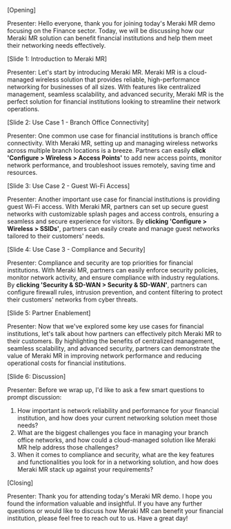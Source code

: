 [Opening]

Presenter: Hello everyone, thank you for joining today's Meraki MR demo focusing on the Finance sector. Today, we will be discussing how our Meraki MR solution can benefit financial institutions and help them meet their networking needs effectively. 

[Slide 1: Introduction to Meraki MR]

Presenter: Let's start by introducing Meraki MR. Meraki MR is a cloud-managed wireless solution that provides reliable, high-performance networking for businesses of all sizes. With features like centralized management, seamless scalability, and advanced security, Meraki MR is the perfect solution for financial institutions looking to streamline their network operations.

[Slide 2: Use Case 1 - Branch Office Connectivity]

Presenter: One common use case for financial institutions is branch office connectivity. With Meraki MR, setting up and managing wireless networks across multiple branch locations is a breeze. Partners can easily **click 'Configure > Wireless > Access Points'** to add new access points, monitor network performance, and troubleshoot issues remotely, saving time and resources.

[Slide 3: Use Case 2 - Guest Wi-Fi Access]

Presenter: Another important use case for financial institutions is providing guest Wi-Fi access. With Meraki MR, partners can set up secure guest networks with customizable splash pages and access controls, ensuring a seamless and secure experience for visitors. By **clicking 'Configure > Wireless > SSIDs'**, partners can easily create and manage guest networks tailored to their customers' needs.

[Slide 4: Use Case 3 - Compliance and Security]

Presenter: Compliance and security are top priorities for financial institutions. With Meraki MR, partners can easily enforce security policies, monitor network activity, and ensure compliance with industry regulations. By **clicking 'Security & SD-WAN > Security & SD-WAN'**, partners can configure firewall rules, intrusion prevention, and content filtering to protect their customers' networks from cyber threats.

[Slide 5: Partner Enablement]

Presenter: Now that we've explored some key use cases for financial institutions, let's talk about how partners can effectively pitch Meraki MR to their customers. By highlighting the benefits of centralized management, seamless scalability, and advanced security, partners can demonstrate the value of Meraki MR in improving network performance and reducing operational costs for financial institutions.

[Slide 6: Discussion]

Presenter: Before we wrap up, I'd like to ask a few smart questions to prompt discussion:

1. How important is network reliability and performance for your financial institution, and how does your current networking solution meet those needs?
2. What are the biggest challenges you face in managing your branch office networks, and how could a cloud-managed solution like Meraki MR help address those challenges?
3. When it comes to compliance and security, what are the key features and functionalities you look for in a networking solution, and how does Meraki MR stack up against your requirements?

[Closing]

Presenter: Thank you for attending today's Meraki MR demo. I hope you found the information valuable and insightful. If you have any further questions or would like to discuss how Meraki MR can benefit your financial institution, please feel free to reach out to us. Have a great day!